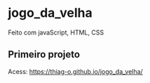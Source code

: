 # jogo_da_velha

Feito com javaScript, HTML, CSS

## Primeiro projeto

Acess: https://thiag-o.github.io/jogo_da_velha/
